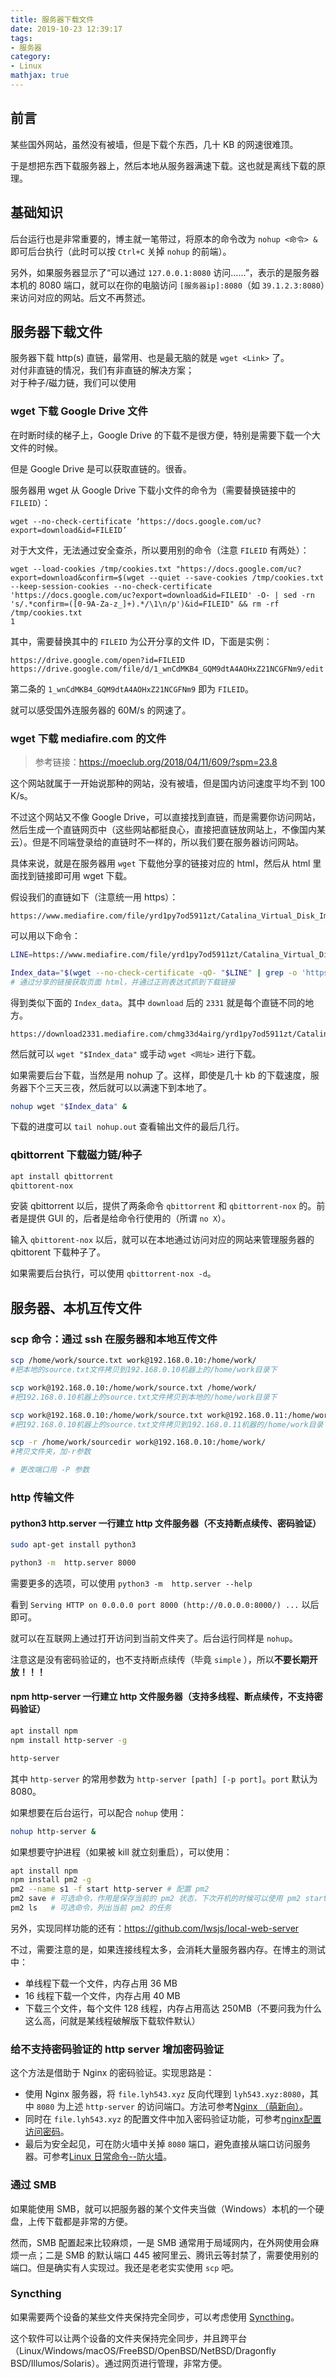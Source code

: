 ```yaml
---
title: 服务器下载文件
date: 2019-10-23 12:39:17
tags:
- 服务器
category:
- Linux
mathjax: true
---
```


## 前言

某些国外网站，虽然没有被墙，但是下载个东西，几十 KB 的网速很难顶。

于是想把东西下载服务器上，然后本地从服务器满速下载。这也就是离线下载的原理。

## 基础知识

后台运行也是非常重要的，博主就一笔带过，将原本的命令改为 `nohup <命令> &` 即可后台执行（此时可以按 `Ctrl+C` 关掉 `nohup` 的前端）。

另外，如果服务器显示了“可以通过 `127.0.0.1:8080` 访问……”，表示的是服务器本机的 8080 端口，就可以在你的电脑访问 `[服务器ip]:8080`（如 `39.1.2.3:8080`）来访问对应的网站。后文不再赘述。

## 服务器下载文件

服务器下载 http(s) 直链，最常用、也是最无脑的就是 `wget <Link>` 了。  
对付非直链的情况，我们有非直链的解决方案；  
对于种子/磁力链，我们可以使用

### wget 下载 Google Drive 文件

在时断时续的梯子上，Google Drive 的下载不是很方便，特别是需要下载一个大文件的时候。

但是 Google Drive 是可以获取直链的。很香。

服务器用 wget 从 Google Drive 下载小文件的命令为（需要替换链接中的 `FILEID`）：

```
wget --no-check-certificate ‘https://docs.google.com/uc?export=download&id=FILEID’
```

对于大文件，无法通过安全查杀，所以要用别的命令（注意 `FILEID` 有两处）：

```
wget --load-cookies /tmp/cookies.txt "https://docs.google.com/uc?export=download&confirm=$(wget --quiet --save-cookies /tmp/cookies.txt --keep-session-cookies --no-check-certificate 'https://docs.google.com/uc?export=download&id=FILEID' -O- | sed -rn 's/.*confirm=([0-9A-Za-z_]+).*/\1\n/p')&id=FILEID" && rm -rf /tmp/cookies.txt
1
```

其中，需要替换其中的 `FILEID` 为公开分享的文件 ID，下面是实例：

```
https://drive.google.com/open?id=FILEID
https://drive.google.com/file/d/1_wnCdMKB4_GQM9dtA4AOHxZ21NCGFNm9/edit
```

第二条的 `1_wnCdMKB4_GQM9dtA4AOHxZ21NCGFNm9` 即为 `FILEID`。

就可以感受国外连服务器的 60M/s 的网速了。

### wget 下载 mediafire.com 的文件

> 参考链接：https://moeclub.org/2018/04/11/609/?spm=23.8

这个网站就属于一开始说那种的网站，没有被墙，但是国内访问速度平均不到 100 K/s。

不过这个网站又不像 Google Drive，可以直接找到直链，而是需要你访问网站，然后生成一个直链网页中（这些网站都挺良心，直接把直链放网站上，不像国内某云）。但是不同端登录给的直链时不一样的，所以我们要在服务器访问网站。

具体来说，就是在服务器用 `wget` 下载他分享的链接对应的 html，然后从 html 里面找到链接即可用 wget 下载。

假设我们的直链如下（注意统一用 https）：

```
https://www.mediafire.com/file/yrd1py7od5911zt/Catalina_Virtual_Disk_Image_by_Techsviewer.rar/file
```

可以用以下命令：

```bash
LINE=https://www.mediafire.com/file/yrd1py7od5911zt/Catalina_Virtual_Disk_Image_by_Techsviewer.rar/file

Index_data="$(wget --no-check-certificate -qO- "$LINE" | grep -o 'https://download.*.mediafire.com/.*/.*"' | cut -d'"' -f1
# 通过分享的链接获取页面 html，并通过正则表达式抓到下载链接
```

得到类似下面的 `Index_data`。其中 `download` 后的 `2331` 就是每个直链不同的地方。

```
https://download2331.mediafire.com/chmg33d4airg/yrd1py7od5911zt/Catalina+Virtual+Disk+Image+by+Techsviewer.rar 
```

然后就可以 `wget "$Index_data"` 或手动 `wget <网址>` 进行下载。

如果需要后台下载，当然是用 nohup 了。这样，即使是几十 kb 的下载速度，服务器下个三天三夜，然后就可以以满速下到本地了。

```bash
nohup wget "$Index_data" &
```

下载的进度可以 `tail nohup.out` 查看输出文件的最后几行。

### qbittorrent 下载磁力链/种子

```bash
apt install qbittorrent
qbittorent-nox
```

安装 qbittorrent 以后，提供了两条命令 `qbittorrent` 和 `qbittorrent-nox` 的。前者是提供 GUI 的，后者是给命令行使用的（所谓 `no X`）。

输入 `qbittorent-nox` 以后，就可以在本地通过访问对应的网站来管理服务器的 qbittorent 下载种子了。

如果需要后台执行，可以使用 `qbittorrent-nox -d`。

## 服务器、本机互传文件

### scp 命令：通过 ssh 在服务器和本地互传文件

```bash
scp /home/work/source.txt work@192.168.0.10:/home/work/
#把本地的source.txt文件拷贝到192.168.0.10机器上的/home/work目录下

scp work@192.168.0.10:/home/work/source.txt /home/work/
#把192.168.0.10机器上的source.txt文件拷贝到本地的/home/work目录下

scp work@192.168.0.10:/home/work/source.txt work@192.168.0.11:/home/work/
#把192.168.0.10机器上的source.txt文件拷贝到192.168.0.11机器的/home/work目录下

scp -r /home/work/sourcedir work@192.168.0.10:/home/work/
#拷贝文件夹，加-r参数

# 更改端口用 -P 参数
```
### http 传输文件

#### python3 http.server 一行建立 http 文件服务器（不支持断点续传、密码验证）

```bash
sudo apt-get install python3

python3 -m  http.server 8000
```

需要更多的选项，可以使用 `python3 -m  http.server --help`

看到 `Serving HTTP on 0.0.0.0 port 8000 (http://0.0.0.0:8000/) ...` 以后即可。

就可以在互联网上通过打开访问到当前文件夹了。后台运行同样是 `nohup`。

注意这是没有密码验证的，也不支持断点续传（毕竟 `simple` ），所以**不要长期开放！！！**

#### npm http-server 一行建立 http 文件服务器（支持多线程、断点续传，不支持密码验证）

```bash
apt install npm
npm install http-server -g

http-server
```

其中 `http-server` 的常用参数为 `http-server [path] [-p port]`。`port` 默认为 8080。

如果想要在后台运行，可以配合 `nohup` 使用：

```sh
nohup http-server &
```

如果想要守护进程（如果被 kill 就立刻重启），可以使用：

```sh
apt install npm
npm install pm2 -g
pm2 --name s1 -f start http-server # 配置 pm2
pm2 save # 可选命令，作用是保存当前的 pm2 状态，下次开机的时候可以使用 pm2 startup 恢复到当前状态
pm2 ls   # 可选命令，列出当前 pm2 的任务
```

另外，实现同样功能的还有：https://github.com/lwsjs/local-web-server

不过，需要注意的是，如果连接线程太多，会消耗大量服务器内存。在博主的测试中：

* 单线程下载一个文件，内存占用 36 MB
* 16 线程下载一个文件，内存占用 40 MB
* 下载三个文件，每个文件 128 线程，内存占用高达 250MB（不要问我为什么这么高，问就是某线程破解版下载软件默认）

### 给不支持密码验证的 http server 增加密码验证

这个方法是借助于 Nginx 的密码验证。实现思路是：

* 使用 Nginx 服务器，将 `file.lyh543.xyz` 反向代理到 `lyh543.xyz:8080`，其中 `8080` 为上述 `http-server` 的访问端口。方法可参考[Nginx （萌新向）](../nginx)。
* 同时在 `file.lyh543.xyz` 的配置文件中加入密码验证功能，可参考[nginx配置访问密码](https://blog.csdn.net/dream8062/article/details/78416234)。
* 最后为安全起见，可在防火墙中关掉 `8080` 端口，避免直接从端口访问服务器。可参考[Linux 日常命令--防火墙](../linux#防火墙)。

### 通过 SMB

如果能使用 SMB，就可以把服务器的某个文件夹当做（Windows）本机的一个硬盘，上传下载都是非常的方便。

然而，SMB 配置起来比较麻烦，一是 SMB 通常用于局域网内，在外网使用会麻烦一点；二是 SMB 的默认端口 445 被阿里云、腾讯云等封禁了，需要使用别的端口。但是确实有人实现过。我还是老老实实使用 `scp` 吧。

### Syncthing

如果需要两个设备的某些文件夹保持完全同步，可以考虑使用 [Syncthing](https://syncthing.net/)。

这个软件可以让两个设备的文件夹保持完全同步，并且跨平台（Linux/Windows/macOS/FreeBSD/OpenBSD/NetBSD/Dragonfly BSD/Illumos/Solaris）。通过网页进行管理，非常方便。


